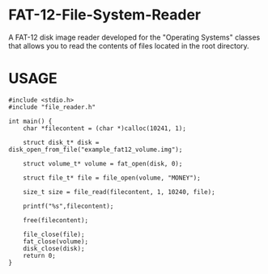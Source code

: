 # FAT-12-File-System-Reader

A FAT-12 disk image reader developed for the "Operating Systems" classes that allows you to read the contents of files located in the root directory.

# USAGE
```
#include <stdio.h>
#include "file_reader.h"

int main() {
    char *filecontent = (char *)calloc(10241, 1);
    
    struct disk_t* disk = disk_open_from_file("example_fat12_volume.img");
    
    struct volume_t* volume = fat_open(disk, 0);
    
    struct file_t* file = file_open(volume, "MONEY");
    
    size_t size = file_read(filecontent, 1, 10240, file);
    
    printf("%s",filecontent);
    
    free(filecontent);

    file_close(file);
    fat_close(volume);
    disk_close(disk);
    return 0;
}
```
